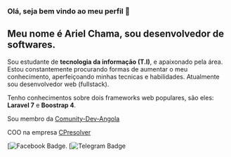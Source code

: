 ### Olá, seja bem vindo ao meu perfil 👋
## Meu nome é Ariel Chama, sou desenvolvedor de softwares.

Sou estudante de **tecnologia da informação (T.I)**, e apaixonado pela área.
Estou constantemente procurando formas de aumentar o meu conhecimento, aperfeiçoando minhas tecnicas e habilidades.
Atualmente sou desenvolvedor web (fullstack).

Tenho conhecimentos sobre dois frameworks web populares, são eles: **Laravel 7** e **Boostrap 4**.

Sou membro da [Comunity-Dev-Angola](https://github.com/Community-Dev-Angola)

COO na empresa [CPresolver](https://github.com/CPresolver)

[![Facebook Badge](https://img.shields.io/badge/facebook-%231877F2.svg?&style=for-the-badge&logo=facebook&logoColor=white&link=https://free.facebook.com/arielrei.ogladiador).
[![Telegram Badge](https://img.shields.io/badge/telegram-%231877F2.svg?&style=for-the-badge&logo=telegram&logoColor=white&link=https://web.telegram.org/#/im?p=@arielchama)
